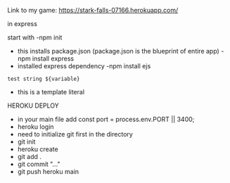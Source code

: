 Link to my game:
https://stark-falls-07166.herokuapp.com/



in express

start with
-npm init
  - this installs package.json (package.json is the blueprint of entire app)
-npm install express
  - installed express dependency
-npm install ejs


  `test string ${variable}` 
  - this is a template literal


  HEROKU DEPLOY
  - in your main file add const port = process.env.PORT || 3400;
  - heroku login
  - need to initialize git first in the directory
  - git init
  - heroku create
  - git add .
  - git commit "..."
  - git push heroku main
  
